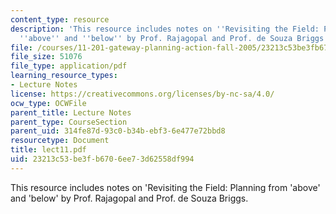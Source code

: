 ```yaml
---
content_type: resource
description: 'This resource includes notes on ''Revisiting the Field: Planning from
  ''above'' and ''below'' by Prof. Rajagopal and Prof. de Souza Briggs.'
file: /courses/11-201-gateway-planning-action-fall-2005/23213c53be3fb6706ee73d62558df994_lect11.pdf
file_size: 51076
file_type: application/pdf
learning_resource_types:
- Lecture Notes
license: https://creativecommons.org/licenses/by-nc-sa/4.0/
ocw_type: OCWFile
parent_title: Lecture Notes
parent_type: CourseSection
parent_uid: 314fe87d-93c0-b34b-ebf3-6e477e72bbd8
resourcetype: Document
title: lect11.pdf
uid: 23213c53-be3f-b670-6ee7-3d62558df994
---
```

This resource includes notes on 'Revisiting the Field: Planning from 'above' and 'below' by Prof. Rajagopal and Prof. de Souza Briggs.